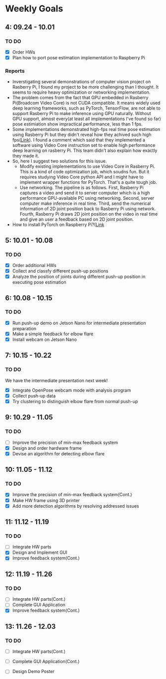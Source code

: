 # Weekly Goals

## 4: 09.24 - 10.01
### TO DO
- [X] Order HWs
- [X] Plan how to port pose estimation implementation to Raspberry Pi

### Reports
- Inverstigating several demonstrations of computer vision project on Rasberry Pi, I found my project to be more challenging than I thought. It seems to require heavy optimization or networking implementation.
- The problem comes from the fact that GPU embedded in Rasberry Pi(Broadcom Video Core) is not CUDA compatible. It means widely used deep learning frameworks, such as PyTorch, TensorFlow, are not able to support Rasberry Pi to make inference using GPU naturally.  Without GPU support, almost every(at least all implementations I've found so far) pose estimiation show impractical performance, less than 1 fps. 
- Some implementations demonstrated high-fps real time pose estimation using Rasberry Pi but they didn't reveal how they achived such high fps([Link](https://www.youtube.com/watch?v=L_kAUnAgkfg)). I found a comment which said that they implemented a software using Video Core instruction set to enable high performance deep learning on rasberry Pi. This team didn't also explain how exactly they made it.
- So, here I suggest two solutions for this issue. 
    - Modify existing implementations to use Video Core in Rasberry Pi. This is a kind of code optimization job, which soudns fun. But it requires studying Video Core python API and I might have to implement wrapper functions for PyTorch. That's a quite tough job.
    - Use networking. The pipeline is as follows. First, Rasberry Pi captures a video and send it to server computer which is a high performance GPU-available PC using networking. Second, server computer make inference in real time. Third, send the numerical information of 2D joint position back to Rasberry Pi using network. Fourth, Rasberry Pi draws 2D joint position on the video in real time and give an user a feedback based on 2D joint position.
- How to install PyTorch on Raspberry Pi?([Link](https://gist.github.com/fgolemo/b973a3fa1aaa67ac61c480ae8440e754)  

## 5: 10.01 - 10.08
### TO DO
- [X] Order additional HWs
- [X] Collect and classfy different push-up positions
- [X] Analyze the position of joints during different push-up position in executing pose estimation

## 6: 10.08 - 10.15
### TO DO
- [X] Run push-up demo on Jetson Nano for intermediate presentation preparation
- [X] Make a simple feedback for elbow flare
- [X] Install webcam on Jetson Nano

## 7: 10.15 - 10.22
### TO DO
We have the intermediate presentation next week!
- [X] Integrate OpenPose webcam mode with analysis program
- [X] Collect push-up data
- [X] Try clustering to distinguish elbow flare from normal push-up

## 9: 10.29 - 11.05
### TO DO
- [ ] Improve the precision of min-max feedback system 
- [X] Design and order hardware frame
- [X] Devise an algorithm for detecting elbow flare

## 10: 11.05 - 11.12
### TO DO
- [X] Improve the precision of min-max feedback system(Cont.) 
- [X] Make HW frame using 3D printer
- [X] Add more detection algorithms by resolving addressed issues

## 11: 11.12 - 11.19
### TO DO
- [ ] Integrate HW parts
- [X] Design and Implement GUI
- [X] Improve feedback system(Cont.) 

## 12: 11.19 - 11.26
### TO DO
- [ ] Integrate HW parts(Cont.)
- [ ] Complete GUI Application
- [X] Improve feedback system(Cont.) 

## 13: 11.26 - 12.03
### TO DO
- [ ] Integrate HW parts(Cont.)
- [ ] Complete GUI Application(Cont.)
- [ ] Design Demo Poster

